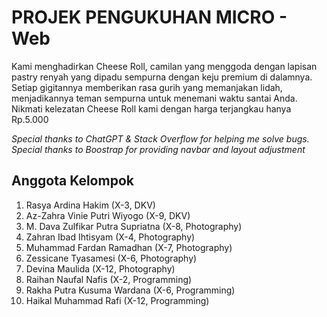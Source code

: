 # PROJEK PENGUKUHAN MICRO - Web

Kami menghadirkan Cheese Roll, camilan yang menggoda dengan lapisan pastry renyah yang dipadu sempurna dengan keju premium di dalamnya. Setiap gigitannya memberikan rasa gurih yang memanjakan lidah, menjadikannya teman sempurna untuk menemani waktu santai Anda. Nikmati kelezatan Cheese Roll kami dengan harga terjangkau hanya Rp.5.000

*Special thanks to ChatGPT & Stack Overflow for helping me solve bugs.* <br>
*Special thanks to Boostrap for providing navbar and layout adjustment*

## Anggota Kelompok

1. Rasya Ardina Hakim	(X-3,	DKV)
2. Az-Zahra Vinie Putri Wiyogo	(X-9,	DKV)
3. M. Dava Zulfikar Putra Supriatna	(X-8,	Photography)
4. Zahran Ibad Ihtisyam	(X-4,	Photography)
5. Muhammad Fardan Ramadhan	(X-7,	Photography)
6. Zessicane Tyasamesi	(X-6,	Photography)
7. Devina Maulida	(X-12,	Photography)
8. Raihan Naufal Nafis	(X-2,	Programming)
9. Rakha Putra Kusuma Wardana	(X-6,	Programming)
10. Haikal Muhammad Rafi	(X-12,	Programming)

